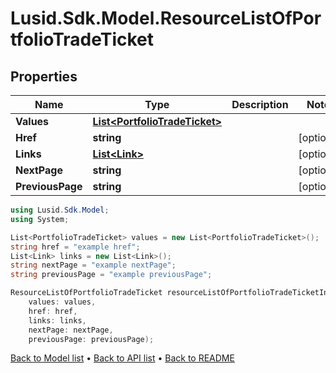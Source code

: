# Lusid.Sdk.Model.ResourceListOfPortfolioTradeTicket

## Properties

Name | Type | Description | Notes
------------ | ------------- | ------------- | -------------
**Values** | [**List&lt;PortfolioTradeTicket&gt;**](PortfolioTradeTicket.md) |  | 
**Href** | **string** |  | [optional] 
**Links** | [**List&lt;Link&gt;**](Link.md) |  | [optional] 
**NextPage** | **string** |  | [optional] 
**PreviousPage** | **string** |  | [optional] 

```csharp
using Lusid.Sdk.Model;
using System;

List<PortfolioTradeTicket> values = new List<PortfolioTradeTicket>();
string href = "example href";
List<Link> links = new List<Link>();
string nextPage = "example nextPage";
string previousPage = "example previousPage";

ResourceListOfPortfolioTradeTicket resourceListOfPortfolioTradeTicketInstance = new ResourceListOfPortfolioTradeTicket(
    values: values,
    href: href,
    links: links,
    nextPage: nextPage,
    previousPage: previousPage);
```

[Back to Model list](../README.md#documentation-for-models) &#8226; [Back to API list](../README.md#documentation-for-api-endpoints) &#8226; [Back to README](../README.md)
